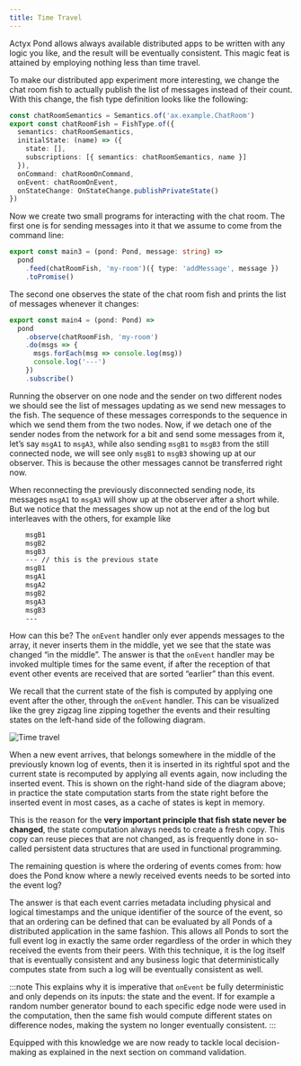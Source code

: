```yaml
---
title: Time Travel
---
```


Actyx Pond allows always available distributed apps to be written with any logic you like, and the result will be eventually consistent.
This magic feat is attained by employing nothing less than time travel.

To make our distributed app experiment more interesting, we change the chat room fish to actually publish the list of messages instead of their count.
With this change, the fish type definition looks like the following:

```typescript
const chatRoomSemantics = Semantics.of('ax.example.ChatRoom')
export const chatRoomFish = FishType.of({
  semantics: chatRoomSemantics,
  initialState: (name) => ({
    state: [],
    subscriptions: [{ semantics: chatRoomSemantics, name }]
  }),
  onCommand: chatRoomOnCommand,
  onEvent: chatRoomOnEvent,
  onStateChange: OnStateChange.publishPrivateState()
})
```

Now we create two small programs for interacting with the chat room.
The first one is for sending messages into it that we assume to come from the command line:

```typescript
export const main3 = (pond: Pond, message: string) =>
  pond
    .feed(chatRoomFish, 'my-room')({ type: 'addMessage', message })
    .toPromise()
```

The second one observes the state of the chat room fish and prints the list of messages whenever it changes:

```typescript
export const main4 = (pond: Pond) =>
  pond
    .observe(chatRoomFish, 'my-room')
    .do(msgs => {
      msgs.forEach(msg => console.log(msg))
      console.log('---')
    })
    .subscribe()
```

Running the observer on one node and the sender on two different nodes we should see the list of messages updating as we send new messages to the fish.
The sequence of these messages corresponds to the sequence in which we send them from the two nodes.
Now, if we detach one of the sender nodes from the network for a bit and send some messages from it, let’s say `msgA1` to `msgA3`, while also sending `msgB1` to `msgB3` from the still connected node, we will see only `msgB1` to `msgB3` showing up at our observer.
This is because the other messages cannot be transferred right now.

When reconnecting the previously disconnected sending node, its messages `msgA1` to `msgA3` will show up at the observer after a short while.
But we notice that the messages show up not at the end of the log but interleaves with the others, for example like

```bash
    msgB1
    msgB2
    msgB3
    --- // this is the previous state
    msgB1
    msgA1
    msgA2
    msgB2
    msgA3
    msgB3
    ---
```

How can this be?
The `onEvent` handler only ever appends messages to the array, it never inserts them in the middle, yet we see that the state was changed “in the middle”.
The answer is that the `onEvent` handler may be invoked multiple times for the same event, if after the reception of that event other events are received that are sorted “earlier” than this event.

We recall that the current state of the fish is computed by applying one event after the other, through the `onEvent` handler.
This can be visualized like the grey zigzag line zipping together the events and their resulting states on the left-hand side of the following diagram.

![Time travel](/images/pond/time-travel.png)

When a new event arrives, that belongs somewhere in the middle of the previously known log of events, then it is inserted in its rightful spot and the current state is recomputed by applying all events again, now including the inserted event.
This is shown on the right-hand side of the diagram above; in practice the state computation starts from the state right before the inserted event in most cases, as a cache of states is kept in memory.

This is the reason for the **very important principle that fish state never be changed**, the state computation always needs to create a fresh copy.
This copy can reuse pieces that are not changed, as is frequently done in so-called persistent data structures that are used in functional programming.

The remaining question is where the ordering of events comes from: how does the Pond know where a newly received events needs to be sorted into the event log?

The answer is that each event carries metadata including physical and logical timestamps and the unique identifier of the source of the event, so that an ordering can be defined that can be evaluated by all Ponds of a distributed application in the same fashion.
This allows all Ponds to sort the full event log in exactly the same order regardless of the order in which they received the events from their peers.
With this technique, it is the log itself that is eventually consistent and any business logic that deterministically computes state from such a log will be eventually consistent as well.

:::note
This explains why it is imperative that `onEvent` be fully deterministic and only depends on its inputs: the state and the event. If for example a random number generator bound to each specific edge node were used in the computation, then the same fish would compute different states on difference nodes, making the system no longer eventually consistent.
:::

Equipped with this knowledge we are now ready to tackle local decision-making as explained in the next section on command validation.
